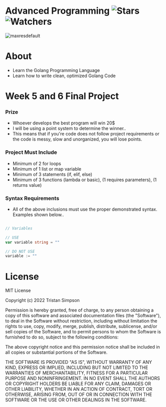 # Advanced Programming ![Stars](https://img.shields.io/github/stars/Simpson-Computer-Technologies-Research/APC5-6?color=brightgreen) ![Watchers](https://img.shields.io/github/watchers/Simpson-Computer-Technologies-Research/APC5-6?label=Watchers)
![maxresdefault](https://user-images.githubusercontent.com/75189508/194362463-7f25767e-9d8d-4240-a5f1-1134ebd8e734.jpg)

# About
- Learn the Golang Programming Language
- Learn how to write clean, optimized Golang Code


# Week 5 and 6 Final Project

<h3>Prize</h3>

- Whoever develops the best program will win 20$
- I will be using a point system to determine the winner..
- This means that if you're code does not follow project requirements or the code is messy, slow and unorganized, you will lose points.


<h3>Project Must Include</h3>

- Minimum of 2 for loops
- Minimum of 1 list or map variable
- Minimum of 3 statements (if, elif, else)
- Minimum of 3 functions (lambda or basic), (1 requires parameters), (1 returns value)


<h3>Syntax Requirements</h3>

- All of the above inclusions must use the proper demonstrated syntax. Examples shown below..

```go

// Variables

// USE
var variable string = ""

// DO NOT USE
variable := ""

```

# License
MIT License

Copyright (c) 2022 Tristan Simpson

Permission is hereby granted, free of charge, to any person obtaining a copy of this software and associated documentation files (the "Software"), to deal in the Software without restriction, including without limitation the rights to use, copy, modify, merge, publish, distribute, sublicense, and/or sell copies of the Software, and to permit persons to whom the Software is furnished to do so, subject to the following conditions:

The above copyright notice and this permission notice shall be included in all copies or substantial portions of the Software.

THE SOFTWARE IS PROVIDED "AS IS", WITHOUT WARRANTY OF ANY KIND, EXPRESS OR IMPLIED, INCLUDING BUT NOT LIMITED TO THE WARRANTIES OF MERCHANTABILITY, FITNESS FOR A PARTICULAR PURPOSE AND NONINFRINGEMENT. IN NO EVENT SHALL THE AUTHORS OR COPYRIGHT HOLDERS BE LIABLE FOR ANY CLAIM, DAMAGES OR OTHER LIABILITY, WHETHER IN AN ACTION OF CONTRACT, TORT OR OTHERWISE, ARISING FROM, OUT OF OR IN CONNECTION WITH THE SOFTWARE OR THE USE OR OTHER DEALINGS IN THE SOFTWARE.
